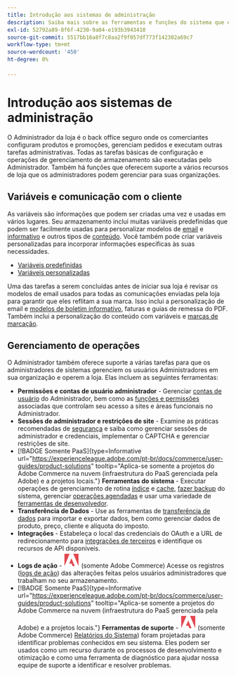 ```yaml
---
title: Introdução aos sistemas de administração
description: Saiba mais sobre as ferramentas e funções do sistema que o administrador da loja pode usar para gerenciar com eficiência os sites, dados, integrações e usuários administradores.
exl-id: 52792a89-8f6f-4230-9a04-e193b3943410
source-git-commit: 5517bb16a8f7c8aa2f9f057df773f142302a69c7
workflow-type: tm+mt
source-wordcount: '450'
ht-degree: 0%

---
```


# Introdução aos sistemas de administração

O Administrador da loja é o back office seguro onde os comerciantes configuram produtos e promoções, gerenciam pedidos e executam outras tarefas administrativas. Todas as tarefas básicas de configuração e operações de gerenciamento de armazenamento são executadas pelo Administrador. Também há funções que oferecem suporte a vários recursos de loja que os administradores podem gerenciar para suas organizações.

## Variáveis e comunicação com o cliente

As variáveis são informações que podem ser criadas uma vez e usadas em vários lugares. Seu armazenamento inclui muitas variáveis predefinidas que podem ser facilmente usadas para personalizar modelos de [email](email-templates.md) e [informativo](../merchandising-promotions/newsletter-template.md) e outros tipos de [conteúdo](../content-design/introduction.md#content). Você também pode criar variáveis personalizadas para incorporar informações específicas às suas necessidades.

- [Variáveis predefinidas](variables-predefined.md)
- [Variáveis personalizadas](variables-custom.md)

Uma das tarefas a serem concluídas antes de iniciar sua loja é revisar os modelos de email usados para todas as comunicações enviadas pela loja para garantir que eles reflitam a sua marca. Isso inclui a personalização de email e [modelos de boletim informativo](../merchandising-promotions/newsletter-template.md), faturas e guias de remessa do PDF. Também inclui a personalização do conteúdo com variáveis e [marcas de marcação](markup-tags.md).

## Gerenciamento de operações

O Administrador também oferece suporte a várias tarefas para que os administradores de sistemas gerenciem os usuários Administradores em sua organização e operem a loja. Elas incluem as seguintes ferramentas:

- **Permissões e contas de usuário administrador** - Gerenciar [contas de usuário](permissions-users-all.md) do Administrador, bem como as [funções e permissões](permissions-user-roles.md) associadas que controlam seu acesso a sites e áreas funcionais no Administrador.
- **Sessões de administrador e restrições de site** - Examine as práticas recomendadas de [segurança](security.md) e saiba como gerenciar sessões de administrador e credenciais, implementar o CAPTCHA e gerenciar restrições de site.
- [!BADGE Somente PaaS]{type=Informative url="https://experienceleague.adobe.com/pt-br/docs/commerce/user-guides/product-solutions" tooltip="Aplica-se somente a projetos do Adobe Commerce na nuvem (infraestrutura do PaaS gerenciada pela Adobe) e a projetos locais."} **Ferramentas do sistema** - Executar operações de gerenciamento de rotina [índice](index-management.md) e [cache](cache-management.md), [fazer backup](backups.md) do sistema, gerenciar [operações agendadas](data-scheduled-import-export.md) e usar uma variedade de [ferramentas de desenvolvedor](developer-tools.md).
- **Transferência de Dados** - Use as ferramentas de [transferência de dados](data-transfer.md) para importar e exportar dados, bem como gerenciar dados de produto, preço, cliente e alíquota do imposto.
- **Integrações** - Estabeleça o local das credenciais do OAuth e a URL de redirecionamento para [integrações de terceiros](integrations.md) e identifique os recursos de API disponíveis.
- **Logs de ação** - ![Adobe Commerce](../assets/adobe-logo.svg) (somente Adobe Commerce) Acesse os registros ([logs de ação](action-log.md)) das alterações feitas pelos usuários administradores que trabalham no seu armazenamento.
- [!BADGE Somente PaaS]{type=Informative url="https://experienceleague.adobe.com/pt-br/docs/commerce/user-guides/product-solutions" tooltip="Aplica-se somente a projetos do Adobe Commerce na nuvem (infraestrutura do PaaS gerenciada pela Adobe) e a projetos locais."} **Ferramentas de suporte** - ![Adobe Commerce](../assets/adobe-logo.svg) (somente Adobe Commerce) [Relatórios do Sistema](support.md#access-system-reports)) foram projetadas para identificar problemas conhecidos em seu sistema. Eles podem ser usados como um recurso durante os processos de desenvolvimento e otimização e como uma ferramenta de diagnóstico para ajudar nossa equipe de suporte a identificar e resolver problemas.
